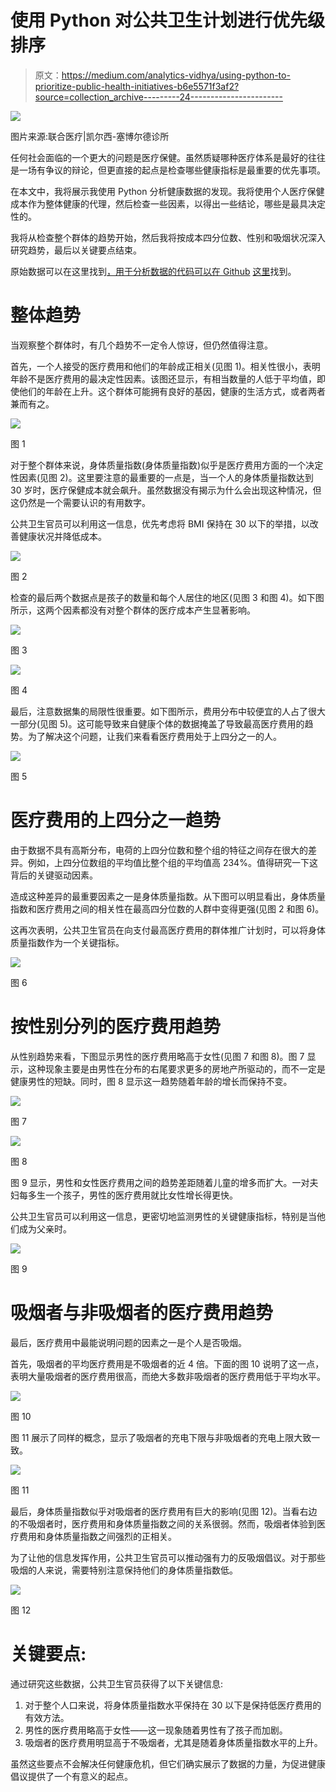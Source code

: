 # 使用 Python 对公共卫生计划进行优先级排序

> 原文：<https://medium.com/analytics-vidhya/using-python-to-prioritize-public-health-initiatives-b6e5571f3af2?source=collection_archive---------24----------------------->

![](img/60aa7f06f4b2b466b8880e64e8778095.png)

图片来源:联合医疗|凯尔西-塞博尔德诊所

任何社会面临的一个更大的问题是医疗保健。虽然质疑哪种医疗体系是最好的往往是一场有争议的辩论，但更直接的起点是检查哪些健康指标是最重要的优先事项。

在本文中，我将展示我使用 Python 分析健康数据的发现。我将使用个人医疗保健成本作为整体健康的代理，然后检查一些因素，以得出一些结论，哪些是最具决定性的。

我将从检查整个群体的趋势开始，然后我将按成本四分位数、性别和吸烟状况深入研究趋势，最后以关键要点结束。

原始数据可以在这里找到[，用于分析数据的代码可以在 Github](https://gist.github.com/meperezcuello/82a9f1c1c473d6585e750ad2e3c05a41#file-medical_cost-csv) [这里](https://github.com/johnpauv/Health-Exploritory-Data-Analysis)找到。

# **整体趋势**

当观察整个群体时，有几个趋势不一定令人惊讶，但仍然值得注意。

首先，一个人接受的医疗费用和他们的年龄成正相关(见图 1)。相关性很小，表明年龄不是医疗费用的最决定性因素。该图还显示，有相当数量的人低于平均值，即使他们的年龄在上升。这个群体可能拥有良好的基因，健康的生活方式，或者两者兼而有之。

![](img/8f9f9955ca6bbed610685664c5322020.png)

图 1

对于整个群体来说，身体质量指数(身体质量指数)似乎是医疗费用方面的一个决定性因素(见图 2)。这里要注意的最重要的一点是，当一个人的身体质量指数达到 30 岁时，医疗保健成本就会飙升。虽然数据没有揭示为什么会出现这种情况，但这仍然是一个需要认识的有用数字。

公共卫生官员可以利用这一信息，优先考虑将 BMI 保持在 30 以下的举措，以改善健康状况并降低成本。

![](img/954ae00439338069e8e49809daa3d79c.png)

图 2

检查的最后两个数据点是孩子的数量和每个人居住的地区(见图 3 和图 4)。如下图所示，这两个因素都没有对整个群体的医疗成本产生显著影响。

![](img/4710ff96ddf887a6652d09164a11c151.png)

图 3

![](img/ec8239170a44a776864231312c900792.png)

图 4

最后，注意数据集的局限性很重要。如下图所示，费用分布中较便宜的人占了很大一部分(见图 5)。这可能导致来自健康个体的数据掩盖了导致最高医疗费用的趋势。为了解决这个问题，让我们来看看医疗费用处于上四分之一的人。

![](img/b673983fb38687e9795f614efc1a11f3.png)

图 5

# **医疗费用的上四分之一趋势**

由于数据不具有高斯分布，电荷的上四分位数和整个组的特征之间存在很大的差异。例如，上四分位数组的平均值比整个组的平均值高 234%。值得研究一下这背后的关键驱动因素。

造成这种差异的最重要因素之一是身体质量指数。从下图可以明显看出，身体质量指数和医疗费用之间的相关性在最高四分位数的人群中变得更强(见图 2 和图 6)。

这再次表明，公共卫生官员在向支付最高医疗费用的群体推广计划时，可以将身体质量指数作为一个关键指标。

![](img/02c254e6692cd7b0329e1333f8bd9d43.png)

图 6

# **按性别分列的医疗费用趋势**

从性别趋势来看，下图显示男性的医疗费用略高于女性(见图 7 和图 8)。图 7 显示，这种现象主要是由男性在分布的右尾要求更多的房地产所驱动的，而不一定是健康男性的短缺。同时，图 8 显示这一趋势随着年龄的增长而保持不变。

![](img/ecf7f8a9b9c9d9d465e7f7f429175dfe.png)

图 7

![](img/c8babb78bf48022dbbda8905d5aa379a.png)

图 8

图 9 显示，男性和女性医疗费用之间的趋势差距随着儿童的增多而扩大。一对夫妇每多生一个孩子，男性的医疗费用就比女性增长得更快。

公共卫生官员可以利用这一信息，更密切地监测男性的关键健康指标，特别是当他们成为父亲时。

![](img/bdf07330b1825187a1fdfd317c55c5a8.png)

图 9

# **吸烟者与非吸烟者的医疗费用趋势**

最后，医疗费用中最能说明问题的因素之一是个人是否吸烟。

首先，吸烟者的平均医疗费用是不吸烟者的近 4 倍。下面的图 10 说明了这一点，表明大量吸烟者的医疗费用很高，而绝大多数非吸烟者的医疗费用低于平均水平。

![](img/00b3cf61b05dd93be453bed41dcb32cc.png)

图 10

图 11 展示了同样的概念，显示了吸烟者的充电下限与非吸烟者的充电上限大致一致。

![](img/e9c2ffc44a91224152d09a5f1da244f5.png)

图 11

最后，身体质量指数似乎对吸烟者的医疗费用有巨大的影响(见图 12)。当看右边的不吸烟者时，医疗费用和身体质量指数之间的关系很弱。然而，吸烟者体验到医疗费用和身体质量指数之间强烈的正相关。

为了让他的信息发挥作用，公共卫生官员可以推动强有力的反吸烟倡议。对于那些吸烟的人来说，需要特别注意保持他们的身体质量指数低。

![](img/3fcdb3f2df15b7e3129ab77e44039195.png)

图 12

# **关键要点:**

通过研究这些数据，公共卫生官员获得了以下关键信息:

1.  对于整个人口来说，将身体质量指数水平保持在 30 以下是保持低医疗费用的有效方法。
2.  男性的医疗费用略高于女性——这一现象随着男性有了孩子而加剧。
3.  吸烟者的医疗费用明显高于不吸烟者，尤其是随着身体质量指数水平的上升。

虽然这些要点不会解决任何健康危机，但它们确实展示了数据的力量，为促进健康倡议提供了一个有意义的起点。